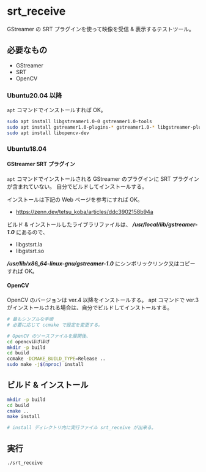 # srt_receive
GStreamer の SRT プラグインを使って映像を受信 & 表示するテストツール。

## 必要なもの
* GStreamer
* SRT
* OpenCV

### Ubuntu20.04 以降
`apt` コマンドでインストールすれば OK。

```bash
sudo apt install libgstreamer1.0-0 gstreamer1.0-tools
sudo apt install gstreamer1.0-plugins-* gstreamer1.0-* libgstreamer-plugins-*-dev
sudo apt install libopencv-dev
```

### Ubuntu18.04

#### GStreamer SRT プラグイン
`apt` コマンドでインストールされる GStreamer のプラグインに SRT プラグインが含まれていない。
自分でビルドしてインストールする。

インストールは下記の Web ページを参考にすれば OK。
* https://zenn.dev/tetsu_koba/articles/ddc3902158b94a

ビルド & インストールしたライブラリファイルは、
***/usr/local/lib/gstreamer-1.0***
にあるので、
* libgstsrt.la
* libgstsrt.so

***/usr/lib/x86_64-linux-gnu/gstreamer-1.0***
にシンボリックリンク又はコピーすれば OK。

#### OpenCV
OpenCV のバージョンは ver.4 以降をインストールする。
apt コマンドで ver.3 がインストールされる場合は、自分でビルドしてインストールする。

```bash
# 最もシンプルな手順
# 必要に応じて ccmake で設定を変更する。

# OpenCV のソースファイルを展開後、
cd opencvほげほげ
mkdir -p build
cd build
ccmake -DCMAKE_BUILD_TYPE=Release ..
sudo make -j$(nproc) install
```

## ビルド & インストール
```bash
mkdir -p build
cd build
cmake ..
make install

# install ディレクトリ内に実行ファイル srt_receive が出来る。
```

## 実行
```bash
./srt_receive
```
